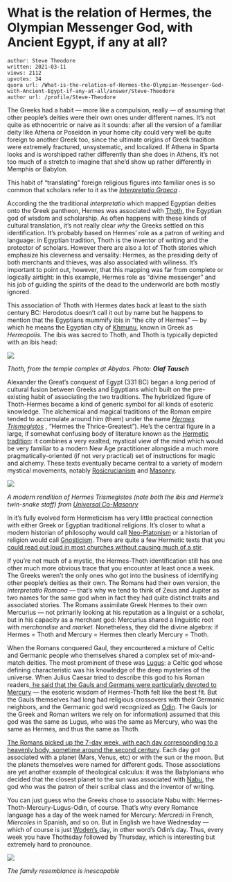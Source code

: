 # What is the relation of Hermes, the Olympian Messenger God, with Ancient Egypt, if any at all?

	author: Steve Theodore
	written: 2021-03-11
	views: 2112
	upvotes: 34
	quora url: /What-is-the-relation-of-Hermes-the-Olympian-Messenger-God-with-Ancient-Egypt-if-any-at-all/answer/Steve-Theodore
	author url: /profile/Steve-Theodore


The Greeks had a habit — more like a compulsion, really — of assuming that other people’s deities were their own ones under different names. It’s not quite as ethnocentric or naive as it sounds: after all the version of a familiar deity like Athena or Poseidon in your home city could very well be quite foreign to another Greek too, since the ultimate origins of Greek tradition were extremely fractured, unsystematic, and localized. If Athena in Sparta looks and is worshipped rather differently than she does in Athens, it’s not too much of a stretch to imagine that she’d show up rather differently in Memphis or Babylon.

This habit of “translating” foreign religious figures into familiar ones is so common that scholars refer to it as the _[Interpretatio Graeca](https://en.wikipedia.org/wiki/Interpretatio_graeca)_ _._ 



According the the traditional _interpretatio_ which mapped Egyptian deities onto the Greek pantheon, Hermes was associated with [Thoth](https://www.ancient.eu/Thoth/#:~:text=Thoth%20is%20the%20Egyptian%20god,from%20the%20forehead%20of%20Set.), the Egyptian god of wisdom and scholarship. As often happens with these kinds of cultural translation, it’s not really clear _why_  the Greeks settled on this identification. It’s probably based on Hermes’ role as a patron of writing and language: in Egyptian tradition, Thoth is the inventor of writing and the protector of scholars. However there are also a lot of Thoth stories which emphasize his cleverness and versality: Hermes, as the presiding deity of both merchants and thieves, was also associated with wiliness. It’s important to point out, however, that this mapping was far from complete or logically airtight: in this example, Hermes role as “divine messenger” and his job of guiding the spirits of the dead to the underworld are both mostly ignored.

This association of Thoth with Hermes dates back at least to the sixth century BC: Herodotus doesn’t call it out by name but he happens to mention that the Egyptians mummify ibis in “the city of Hermes” — by which he means the Egyptian city of [Khmunu](https://www.britannica.com/place/Hermopolis-Magna), known in Greek as _Hermopolis._  The ibis was sacred to Thoth, and Thoth is typically depicted with an ibis head:

![](https://qph.fs.quoracdn.net/main-qimg-7b84de88002b3e3187a35ddb1755d6a8)

_Thoth, from the temple complex at Abydos. Photo:_ ___Olaf Tausch___ 

Alexander the Great’s conquest of Egypt (331 BC) began a long period of cultural fusion between Greeks and Egyptians which built on the pre-existing habit of associating the two traditions. The hybridized figure of Thoth-Hermes became a kind of generic symbol for all kinds of esoteric knowledge. The alchemical and magical traditions of the Roman empire tended to accumulate around him (them) under the name _[Hermes Trismegistos](https://en.wikipedia.org/wiki/Hermes_Trismegistus)_ , “Hermes the Thrice-Greatest”). He’s the central figure in a large, if somewhat confusing body of literature known as the [Hermetic tradition](http://gnosis.org/library/hermet.htm): it combines a very exalted, mystical view of the mind which would be very familiar to a modern New Age practitioner alongside a much more pragmatically-oriented (if not very practical) set of instructions for magic and alchemy. These texts eventually became central to a variety of modern mystical movements, notably [Rosicrucianism](https://www.rosicrucian.org/rosicrucian-digest-hermetism) and [Masonry](https://freemasoninformation.com/2013/12/freemasonry-and-hermetica/).

![](https://qph.fs.quoracdn.net/main-qimg-25a3608d7ebe2decc50d752e29b83d51)

_A modern rendition of Hermes Trismegistos (note both the ibis and Herme’s twin-snake staff) from_ _[Universal Co-Masonry](https://www.universalfreemasonry.org/en/gallery/secret-teachings/hermes)_ 

In it’s fully evolved form Hermeticism has very little practical connection with either Greek or Egyptian traditional religions. It’s closer to what a modern historian of philosophy would call [Neo-Platonism](https://plato.stanford.edu/entries/neoplatonism/) or a historian of religion would call [Gnosticism](https://www.patheos.com/blogs/anxiousbench/2015/02/gnostics-and-platonists/). There are quite a few Hermetic texts that you [could read out loud in most churches without causing much of a stir](http://gnosis.org/library/grs-mead/grms_hymn_hermes.htm).

If you’re not much of a mystic, the Hermes-Thoth identification still has one other much more obvious trace that you encounter at least once a week. The Greeks weren’t the only ones who got into the business of identifying other people’s deities as their own. The Romans had their own version, the _interpretatio Romana —_ that’s why we tend to think of Zeus and Jupiter as two names for the same god when in fact they had quite distinct traits and associated stories. The Romans assimilate Greek Hermes to their own Mercurius — not primarily looking at his reputation as a linguist or a scholar, but in his capacity as a merchant god: Mercurius shared a linguistic root with _merchandise_ and _market._ Nonetheless, they did the divine algebra: if Hermes = Thoth and Mercury = Hermes then clearly Mercury = Thoth.

When the Romans conquered Gaul, they encountered a mixture of Celtic and Germanic people who themselves shared a complex set of mix-and-match deities. The most prominent of these was [Lugus](https://en.wikipedia.org/wiki/Lugus): a Celtic god whose defining characteristic was his knowledge of the deep mysteries of the universe. When Julius Caesar tried to describe this god to his Roman readers,[ he said that the Gauls and Germans were particularly devoted to Mercury](https://www.quora.com/What-deity-did-Julius-Caesar-identify-with-the-Roman-God-Mercury/answer/Steve-Theodore) — the esoteric wisdom of Hermes-Thoth felt like the best fit. But the Gauls themselves had long had religious crossovers with their Germanic neighbors, and the Germanic god we’d recognized as [Odin](https://en.wikipedia.org/wiki/Odin#Other_names). The Gauls (or the Greek and Roman writers we rely on for information) assumed that this god was the same as Lugus, who was the same as Mercury, who was the same as Hermes, and thus the same as Thoth.

[The Romans picked up the 7-day week, with each day corresponding to a heavenly body, sometime around the second century](https://www.quora.com/Who-invented-the-seven-day-week-we-all-use-today/answer/Steve-Theodore). Each day got associated with a planet (Mars, Venus, etc) or with the sun or the moon. But the planets themselves were named for different gods. Those associations are yet another example of theological calculus: it was the Babylonians who decided that the closest planet to the sun was associated with [Nabu](https://en.wikipedia.org/wiki/Nabu), the god who was the patron of their scribal class and the inventor of writing.

You can just guess who the Greeks chose to associate Nabu with: Hermes-Thoth-Mercury-Lugus-Odin, of course. That’s why every Romance language has a day of the week named for Mercury: _Mercredi_  in French, _Miercoles_  in Spanish, and so on. But in English we have Wednesday — which of course is just [Woden’s ](https://sites.nd.edu/manuscript-studies/2015/04/02/woden-allfather-of-the-english/)day, in other word’s Odin’s day. Thus, every week you have Thothsday followed by Thursday, which is interesting but extremely hard to pronounce.

![](https://qph.fs.quoracdn.net/main-qimg-ed1cf98d53a11c8f47996e328b3fecef)

_The family resemblance is inescapable_ 

